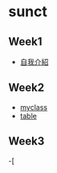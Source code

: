 # sunct

## Week1

- [自我介紹](https://sunctsun.github.io/sunct/w01/intro.html)
## Week2
- [myclass](https://sunctsun.github.io/sunct/w02/myclass.html)
- [table](https://sunctsun.github.io/sunct/w02/table.html)
## Week3
-[


<!--stackedit_data:
eyJoaXN0b3J5IjpbMTk3MzM4NTQ1MywxMzc5NTMyMTg1LDM4MD
E5MDU2Nl19
-->